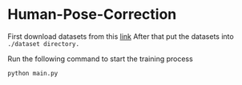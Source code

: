 ```

```

# Human-Pose-Correction

First download datasets from this [link](https://drive.google.com/drive/folders/16zYdV5Uk6hzPXuCUJ_TcC6jM4YIiER24?usp=sharing)
After that put the datasets into `./dataset directory.`

Run the following command to start the training process

```
python main.py

```
